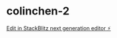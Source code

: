 # colinchen-2

[Edit in StackBlitz next generation editor ⚡️](https://stackblitz.com/~/github.com/Clint-chan/colinchen-2)